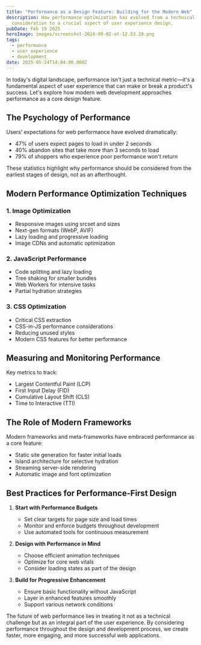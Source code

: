 ```yaml
---
title: "Performance as a Design Feature: Building for the Modern Web"
description: How performance optimization has evolved from a technical
  consideration to a crucial aspect of user experience design.
pubDate: Feb 19 2025
heroImage: images/screenshot-2024-09-02-at-12.53.28.png
tags:
  - performance
  - user experience
  - development
date: 2025-05-24T14:04:00.000Z
---
```


In today's digital landscape, performance isn't just a technical metric—it's a fundamental aspect of user experience that can make or break a product's success. Let's explore how modern web development approaches performance as a core design feature.

## The Psychology of Performance

Users' expectations for web performance have evolved dramatically:

- 47% of users expect pages to load in under 2 seconds
- 40% abandon sites that take more than 3 seconds to load
- 79% of shoppers who experience poor performance won't return

These statistics highlight why performance should be considered from the earliest stages of design, not as an afterthought.

## Modern Performance Optimization Techniques

### 1. Image Optimization
- Responsive images using srcset and sizes
- Next-gen formats (WebP, AVIF)
- Lazy loading and progressive loading
- Image CDNs and automatic optimization

### 2. JavaScript Performance
- Code splitting and lazy loading
- Tree shaking for smaller bundles
- Web Workers for intensive tasks
- Partial hydration strategies

### 3. CSS Optimization
- Critical CSS extraction
- CSS-in-JS performance considerations
- Reducing unused styles
- Modern CSS features for better performance

## Measuring and Monitoring Performance

Key metrics to track:

- Largest Contentful Paint (LCP)
- First Input Delay (FID)
- Cumulative Layout Shift (CLS)
- Time to Interactive (TTI)

## The Role of Modern Frameworks

Modern frameworks and meta-frameworks have embraced performance as a core feature:

- Static site generation for faster initial loads
- Island architecture for selective hydration
- Streaming server-side rendering
- Automatic image and font optimization

## Best Practices for Performance-First Design

1. **Start with Performance Budgets**
   - Set clear targets for page size and load times
   - Monitor and enforce budgets throughout development
   - Use automated tools for continuous measurement

2. **Design with Performance in Mind**
   - Choose efficient animation techniques
   - Optimize for core web vitals
   - Consider loading states as part of the design

3. **Build for Progressive Enhancement**
   - Ensure basic functionality without JavaScript
   - Layer in enhanced features smoothly
   - Support various network conditions

The future of web performance lies in treating it not as a technical challenge but as an integral part of the user experience. By considering performance throughout the design and development process, we create faster, more engaging, and more successful web applications.
